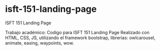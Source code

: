 # isft-151-landing-page
ISFT 151 Landing Page

Trabajo académico: Codigo para ISFT 151 Landing Page
Realizado con HTML, CSS, JS, utilizando el framework bootstrap, librerias: owlcarousel, animate, easing, waypoints, wow.
